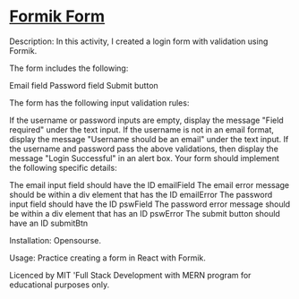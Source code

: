 # [Formik Form](https://danilocanuto.github.io/FormikForm)

Description: In this activity, I created a login form with validation using Formik.

The form includes the following:

Email field
Password field
Submit button

The form has the following input validation rules:

If the username or password inputs are empty, display the message "Field required" under the text input.
If the username is not in an email format, display the message "Username should be an email" under the text input.
If the username and password pass the above validations, then display the message "Login Successful" in an alert box.
Your form should implement the following specific details:

The email input field should have the ID emailField
The email error message should be within a div element that has the ID emailError
The password input field should have the ID pswField
The password error message should be within a div element that has an ID pswError
The submit button should have an ID submitBtn

Installation: Opensourse.

Usage: Practice creating a form in React with Formik.

Licenced by MIT 'Full Stack Development with MERN program for educational purposes only.
